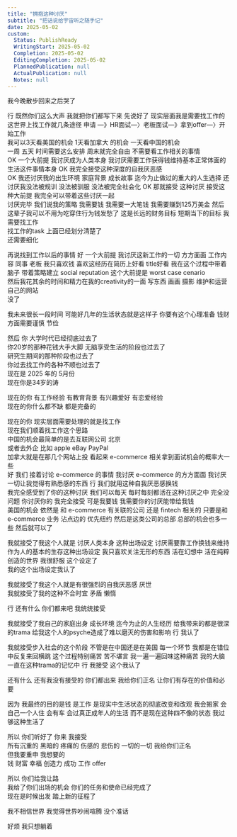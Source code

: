 ```yaml
---
title: "拥抱这种讨厌"
subtitle: "把话说给宇宙听之随手记"
date: 2025-05-02
custom:
  Status: PublishReady
  WritingStart: 2025-05-02
  Completion: 2025-05-02
  EditingCompletion: 2025-05-02
  PlannedPublication: null
  ActualPublication: null
  Notes: null
---  
```

我今晚散步回来之后哭了  
  
行 既然你们这么大声 我就把你们都写下来 先说好了 现实层面我是需要找工作的 这世界上找工作就几条途径 申请 —》HR面试—〉老板面试—》拿到offer—〉开始工作  
我可以3天看美国的机会 1天看加拿大 的机会  一天看中国的机会  
一周 五天 时间需要这么安排 周末就完全自由 不需要看工作相关的事情  
OK 一个大前提 我讨厌成为人类本身 我讨厌需要工作获得钱维持基本正常体面的生活这件事情本身 OK 我完全接受这种深度的自我厌恶感  
OK 我还讨厌我的出生环境 家庭背景 成长故事 迄今为止做过的重大的人生选择 还讨厌我没法被规训 没法被驯服 没法被完全社会化 OK 那就接受 这种讨厌 接受这种大前提 我完全可以带着这些讨厌一起   
讨厌完毕 我们说我的策略 我需要钱 我需要一大笔钱 我需要赚到125万美金 然后这辈子我可以不用为吃穿住行为钱发愁了 这是长远的财务目标 短期当下的目标 我需要找工作  
找工作的task 上面已经划分清楚了  
还需要细化  
  
再说找到工作以后的事情 好 一个大前提 我讨厌这新工作的一切 方方面面 工作内容 同事 老板 我只喜欢钱 喜欢这经历在简历上好看 title好看 我在这个过程中带着脑子 带着策略建立 social reputation 这个大前提是 worst case cenario   
然后我花其余的时间和精力在我的creativity的一面 写东西 画画 摄影 维护和运营自己的网站  
没了  
  
我未来很长一段时间 可能好几年的生活状态就是这样子 你要有这个心理准备 钱财方面需要谨慎 节俭   
  
然后 你 大学时代已经彻底过去了  
你20岁的那种花钱大手大脚 无脑享受生活的阶段也过去了  
研究生期间的那种阶段也过去了  
你过去找工作的各种不顺也过去了  
现在是 2025 年的 5月份  
现在你是34岁的涛   
  
现在的你 有工作经验 有教育背景 有兴趣爱好 有恋爱经验  
现在的你什么都不缺 都是完备的  
  
现在的你 现实层面需要处理的就是找工作  
现在我们顺着找工作这个思路  
中国的机会最简单的是去互联网公司 北京  
或者去外企 比如 apple eBay PayPal    
加拿大就是在那几个网站上投 看起来 e-commerce 相关拿到面试机会的概率大一些  
好 我们 接着讨论 e-commerce 的事情 我讨厌 e-commerce 的方方面面 我讨厌一切让我觉得有熟悉感的东西 行 我们就用这种自我厌恶感换钱   
我完全感受到了你的这种讨厌 我们可以每天 每时每刻都活在这种讨厌之中 完全没问题 你讨厌你的 我完全接受 可是我要钱 我需要你的讨厌能带给我钱   
美国的机会 依然是 和 e-commerce 有关联的公司 还是 fintech 相关的 只要是和 e-commerce 业务 沾点边的 优先纽约 然后是这类公司的总部 总部的机会也多一些 然后就可以了  
  
我就接受了我这个人就是 讨厌人类本身 这种出场设定 讨厌需要靠工作换钱来维持作为人的基本的生存这种出场设定 我只喜欢关注无形的东西 活在幻想中 活在纯粹创造的世界 我很舒服 这个设定了  
我的这个出场设定我认了  
  
我就接受了我这个人就是有很强烈的自我厌恶感 厌世   
我就接受了我的这种不合时宜 矛盾 懒惰  
  
行  还有什么 你们都来吧 我统统接受  
  
我就接受了我自己的家庭出身 成长环境 迄今为止的人生经历 给我带来的都是很深的trama 给我这个人的psyche造成了难以磨灭的伤害和影响 行 我认了  
  
我就接受步入社会的这个阶段 不管是在中国还是在美国 每一个环节 我都是在错位中反复来回横跳 这个过程特别痛苦 苦不堪言 我一遍一遍回味这种痛苦 我的大脑一直在这种trama的记忆中 行 我接受 这个我认了  
  
还有什么 还有我没有接受的 你们都出来 我给你们正名 让你们有存在的价值和必要   
  
因为 我最终的目的是钱 是工作 是现实中生活状态的彻底改变和改观 我会搬家 会自己一个人住 会有车 会过真正成年人的生活 而不是现在这种四不像的状态 我过够这种生活了   
  
所以 你们听好了 你来 我接受   
所有沉重的 黑暗的 疼痛的 伤感的 悲伤的 一切的一切 我给你们正名   
但我要重申 我想要的  
钱 财富 幸福 创造力 成功 工作 offer  
  
所以 你们给我让路   
我给了你们出场的机会 你们的任务和使命已经完成了  
现在是时候出发 踏上新的征程了  
  
我不相信世界 我觉得世界吵闹喧腾 没个准话  
  
好烦 我只想躺着  
  
  
  
